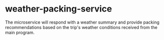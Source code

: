 # weather-packing-service
The microservice will respond with a weather summary and provide packing recommendations based on the trip's weather conditions received from the main program.
